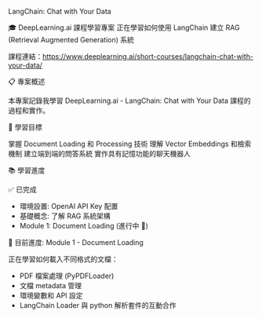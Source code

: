 LangChain: Chat with Your Data

🎓 DeepLearning.ai 課程學習專案
正在學習如何使用 LangChain 建立 RAG (Retrieval Augmented Generation) 系統

課程連結：https://www.deeplearning.ai/short-courses/langchain-chat-with-your-data/

📋 專案概述

本專案記錄我學習 DeepLearning.ai - LangChain: Chat with Your Data 課程的過程和實作。

🎯 學習目標

掌握 Document Loading 和 Processing 技術
理解 Vector Embeddings 和檢索機制
建立端到端的問答系統
實作具有記憶功能的聊天機器人

📚 學習進度

✅ 已完成
* 環境設置: OpenAI API Key 配置
* 基礎概念: 了解 RAG 系統架構
* Module 1: Document Loading (進行中 🔄)

🔄 目前進度: Module 1 - Document Loading

正在學習如何載入不同格式的文檔：
* PDF 檔案處理 (PyPDFLoader)
* 文檔 metadata 管理
* 環境變數和 API 設定
* LangChain Loader 與 python 解析套件的互動合作
